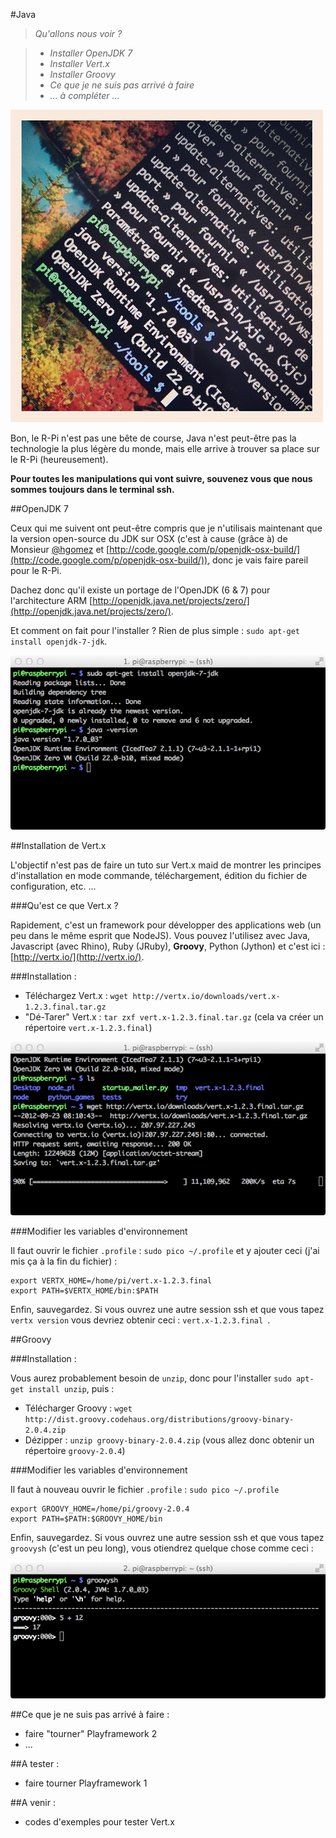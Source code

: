 #Java

>*Qu'allons nous voir ?*

>	- *Installer OpenJDK 7*
>	- *Installer Vert.x*
>	- *Installer Groovy*
>	- *Ce que je ne suis pas arrivé à faire*
>	- *... à compléter ...*

![Alt "img"](https://github.com/k33g/rpi4devs/raw/master/imgs/04-000-Java.jpeg)

Bon, le R-Pi n'est pas une bête de course, Java n'est peut-être pas la technologie la plus légère du monde, mais elle arrive à trouver sa place sur le R-Pi (heureusement).

**Pour toutes les manipulations qui vont suivre, souvenez vous que nous sommes toujours dans le terminal ssh.**

##OpenJDK 7

Ceux qui me suivent ont peut-être compris que je n'utilisais maintenant que la version open-source du JDK sur OSX (c'est à cause (grâce à) de Monsieur [@hgomez](https://twitter.com/hgomez) et [http://code.google.com/p/openjdk-osx-build/](http://code.google.com/p/openjdk-osx-build/)), donc je vais faire pareil pour le R-Pi.

Dachez donc qu'il existe un portage de l'OpenJDK (6 & 7) pour l'architecture ARM [http://openjdk.java.net/projects/zero/](http://openjdk.java.net/projects/zero/).

Et comment on fait pour l'installer ? Rien de plus simple : `sudo apt-get install openjdk-7-jdk`.

![Alt "img"](https://github.com/k33g/rpi4devs/raw/master/imgs/04-001-Java.png)

##Installation de Vert.x

L'objectif n'est pas de faire un tuto sur Vert.x maid de montrer les principes d'installation en mode commande, téléchargement, édition du fichier de configuration, etc. ...

###Qu'est ce que Vert.x ?

Rapidement, c'est un framework pour développer des applications web (un peu dans le même esprit que NodeJS). Vous pouvez l'utilisez avec Java, Javascript (avec Rhino), Ruby (JRuby), **Groovy**, Python (Jython) et c'est ici : [http://vertx.io/](http://vertx.io/).

###Installation :

- Téléchargez Vert.x : `wget http://vertx.io/downloads/vert.x-1.2.3.final.tar.gz`
- "Dé-Tarer" Vert.x : `tar zxf vert.x-1.2.3.final.tar.gz` (cela va créer un répertoire `vert.x-1.2.3.final`)

![Alt "img"](https://github.com/k33g/rpi4devs/raw/master/imgs/04-002-Java.png)

###Modifier les variables d'environnement

Il faut ouvrir le fichier `.profile` : `sudo pico ~/.profile` et y ajouter ceci (j'ai mis ça à la fin du fichier) :

	export VERTX_HOME=/home/pi/vert.x-1.2.3.final
	export PATH=$VERTX_HOME/bin:$PATH

Enfin, sauvegardez. Si vous ouvrez une autre session ssh et que vous tapez `vertx version` vous devriez obtenir ceci : `vert.x-1.2.3.final `.

##Groovy

###Installation :

Vous aurez probablement besoin de `unzip`, donc pour l'installer `sudo apt-get install unzip`, puis :

- Télécharger Groovy : `wget http://dist.groovy.codehaus.org/distributions/groovy-binary-2.0.4.zip`
- Dézipper : `unzip groovy-binary-2.0.4.zip` (vous allez donc obtenir un répertoire `groovy-2.0.4`)

###Modifier les variables d'environnement

Il faut à nouveau ouvrir le fichier `.profile` : `sudo pico ~/.profile` 

	export GROOVY_HOME=/home/pi/groovy-2.0.4
	export PATH=$PATH:$GROOVY_HOME/bin

Enfin, sauvegardez. Si vous ouvrez une autre session ssh et que vous tapez `groovysh` (c'est un peu long), vous otiendrez quelque chose comme ceci :

![Alt "img"](https://github.com/k33g/rpi4devs/raw/master/imgs/04-003-Java.png)

##Ce que je ne suis pas arrivé à faire :

- faire "tourner" Playframework 2
- ...

##A tester :

- faire tourner Playframework 1

##A venir :

- codes d'exemples pour tester Vert.x









